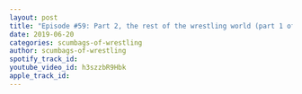 ```yaml
---
layout: post
title: "Episode #59: Part 2, the rest of the wrestling world (part 1 of 6)"
date: 2019-06-20
categories: scumbags-of-wrestling
author: scumbags-of-wrestling
spotify_track_id: 
youtube_video_id: h3szzbR9Hbk
apple_track_id: 
---
```

